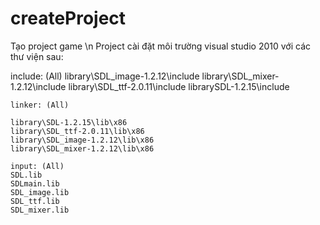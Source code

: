# createProject
Tạo project game 
\n
Project cài đặt môi trường visual studio 2010 với các thư viện sau:

include: (All)
	library\SDL_image-1.2.12\include
	library\SDL_mixer-1.2.12\include
	library\SDL_ttf-2.0.11\include
	librarySDL-1.2.15\include
	
	linker: (All)

	library\SDL-1.2.15\lib\x86
	library\SDL_ttf-2.0.11\lib\x86
	library\SDL_image-1.2.12\lib\x86
	library\SDL_mixer-1.2.12\lib\x86

	input: (All)
	SDL.lib
	SDLmain.lib
	SDL_image.lib
	SDL_ttf.lib
	SDL_mixer.lib
